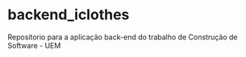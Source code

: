 # backend_iclothes
Reposítorio para a aplicação back-end do trabalho de Construção de Software - UEM
